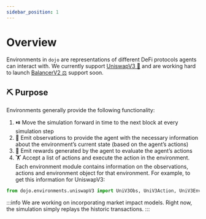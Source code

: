 ```yaml
---
sidebar_position: 1
---
```


# Overview

Environments in `dojo` are representations of different DeFi protocols agents can interact with.
We currently support [UniswapV3 🦄](./UniswapV3) and are working hard to launch [BalancerV2 ⚖️](./BalancerV2) support soon.

## ⛏️ Purpose
Environments generally provide the following functionality: 
1. ⏯️ Move the simulation forward in time to the next block at every simulation step
2. 🔎 Emit observations to provide the agent with the necessary information about the environment’s current state (based on the agent’s actions)
3. 🥇 Emit rewards generated by the agent to evaluate the agent’s actions
4. 🏋️ Accept a list of actions and execute the action in the environment.
Each environment module contains information on the observations, actions and environment object for that environment. For example, to get this information for UniswapV3: 

```python
from dojo.environments.uniswapV3 import UniV3Obs, UniV3Action, UniV3Env
```


<!-- Let’s go through a dojo use-case of a trader trading on a UniswapV3 pool, who wants to measure its wealth generated over time: 


At every block (= simulation step) Uniswap (=environment) emits protocol information such as the pool’s tokens, the pool’s trading fees and the pool’s token prices (= observations), as well as its wealth generated (=reward) by the trade (= action) to the trader (=agent). The trader’s strategy can process those observations and rewards to decide on what trade to make next. 


```python
from dojo.environments.uniswapV3 import UniV3Obs, UniV3Action, UniV3Env
``` -->

<!-- ## Market Impact

Market impact describes how your policy actions will affect the behavior of the other agents in the simulation.  
For example, while you can backtest on historical trade data, if you make significant actions on the exchange during the simulation, the market would likely have reacted to your actions.  

Each environment in `dojo` allows you to select different market impact models for your simulation.  -->

:::info
We are working on incorporating market impact models. Right now, the simulation simply replays the historic transactions.
:::
